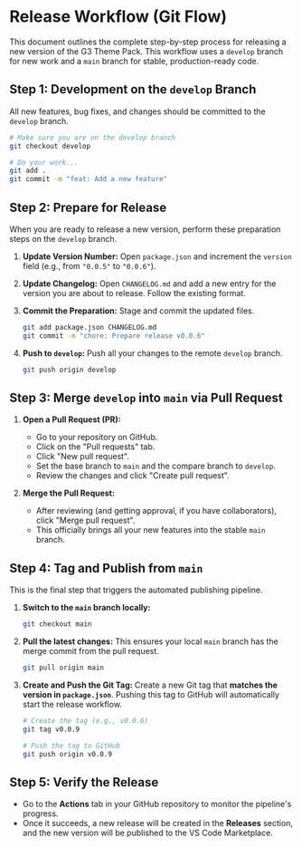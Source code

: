 # Release Workflow (Git Flow)

This document outlines the complete step-by-step process for releasing a new version of the G3 Theme Pack. This workflow uses a `develop` branch for new work and a `main` branch for stable, production-ready code.

## Step 1: Development on the `develop` Branch

All new features, bug fixes, and changes should be committed to the `develop` branch.

```bash
# Make sure you are on the develop branch
git checkout develop

# Do your work...
git add .
git commit -m "feat: Add a new feature"
```

## Step 2: Prepare for Release

When you are ready to release a new version, perform these preparation steps on the `develop` branch.

1.  **Update Version Number:**
    Open `package.json` and increment the `version` field (e.g., from `"0.0.5"` to `"0.0.6"`).

2.  **Update Changelog:**
    Open `CHANGELOG.md` and add a new entry for the version you are about to release. Follow the existing format.

3.  **Commit the Preparation:**
    Stage and commit the updated files.
    ```bash
    git add package.json CHANGELOG.md
    git commit -m "chore: Prepare release v0.0.6"
    ```

4.  **Push to `develop`:**
    Push all your changes to the remote `develop` branch.
    ```bash
    git push origin develop
    ```

## Step 3: Merge `develop` into `main` via Pull Request

1.  **Open a Pull Request (PR):**
    - Go to your repository on GitHub.
    - Click on the "Pull requests" tab.
    - Click "New pull request".
    - Set the base branch to `main` and the compare branch to `develop`.
    - Review the changes and click "Create pull request".

2.  **Merge the Pull Request:**
    - After reviewing (and getting approval, if you have collaborators), click "Merge pull request".
    - This officially brings all your new features into the stable `main` branch.

## Step 4: Tag and Publish from `main`

This is the final step that triggers the automated publishing pipeline.

1.  **Switch to the `main` branch locally:**
    ```bash
    git checkout main
    ```

2.  **Pull the latest changes:**
    This ensures your local `main` branch has the merge commit from the pull request.
    ```bash
    git pull origin main
    ```

3.  **Create and Push the Git Tag:**
    Create a new Git tag that **matches the version in `package.json`**. Pushing this tag to GitHub will automatically start the release workflow.
    ```bash
    # Create the tag (e.g., v0.0.6)
    git tag v0.0.9

    # Push the tag to GitHub
    git push origin v0.0.9
    ```

## Step 5: Verify the Release

- Go to the **Actions** tab in your GitHub repository to monitor the pipeline's progress.
- Once it succeeds, a new release will be created in the **Releases** section, and the new version will be published to the VS Code Marketplace.